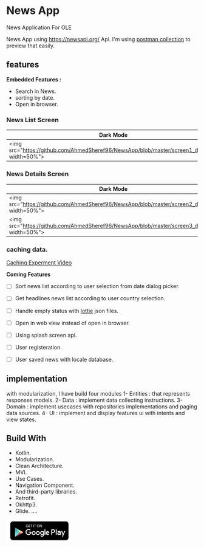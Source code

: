 # News App
News Application For OLE

News App using https://newsapi.org/ Api.
I'm using  [postman collection](https://elements.getpostman.com/redirect?entityId=19417510-d67c72fb-5224-47bc-9aea-ca775aee486a&entityType=collection) to preview that easily.

## features
**Embedded Features :**
 - Search in News.
 - sorting by date.
 - Open in browser.


### News List Screen

| Dark Mode                                                    | Light Mode                                                   |
| ------------------------------------------------------------ | ------------------------------------------------------------ |
| <img src="https://github.com/AhmedSheref96/NewsApp/blob/master/screen1_dark.jpg" width=50%"> | ![First Screen Light](<img src="https://github.com/AhmedSheref96/NewsApp/blob/master/screen1_light.jpg" width=50%"> |


### News Details Screen

| Dark Mode                                                    | Light Mode                                                   |
| ------------------------------------------------------------ | ------------------------------------------------------------ |
| <img src="https://github.com/AhmedSheref96/NewsApp/blob/master/screen2_dark.jpg" width=50%"> | <img src="https://github.com/AhmedSheref96/NewsApp/blob/master/screen2_light.jpg" width=50%"> |
| <img src="https://github.com/AhmedSheref96/NewsApp/blob/master/screen3_dark.jpg" width=50%"> | <img src="https://github.com/AhmedSheref96/NewsApp/blob/master/screen3_light.jpg" width=50%"> |


### caching data. 
[Caching Experment Video](https://github.com/AhmedSheref96/NewsApp/blob/master/screen_recording2.mp4)

**Coming Features**

- [ ] Sort news list according to user selection from date dialog picker.
- [ ] Get headlines news list according to user country selection.
- [ ] Handle empty status with [lottie](https://lottiefiles.com/) json files.
- [ ] Open in web view instead of open in browser.
- [ ] Using splash screen api.
- [ ] User registeration.
- [ ] User saved news with locale database.



## implementation
with modularization, I have build four  modules
1- Entities : that represents responses models.
2- Data : implement data collecting instructions.
3- Domain : implement usecases with repositories implementations and paging data sources.
4- UI : implement and display features ui with intents and view states.


## Build With
- Kotlin.
- Modularization.
- Clean Architecture.
- MVI.
- Use Cases.
- Navigation Component.
- And third-party libraries.
- Retrofit.
- Okhttp3.
- Glide.
  ....



<a href="https://play.google.com/store/apps/details?id=com.el3sas.newsapp" target="blank"><img align="center" src="https://github.com/AhmedSheref96/NewsApp/blob/master/store_img.png" alt="Get It On Store" height="60"/></a>

